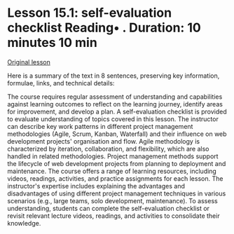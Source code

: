 # Lesson 15.1: self-evaluation checklist Reading• . Duration: 10 minutes 10 min

[Original lesson](https://www.coursera.org/learn/uol-web-development/supplement/hY4Yd/lesson-15-1-self-evaluation-checklist)

Here is a summary of the text in 8 sentences, preserving key information, formulae, links, and technical details:

The course requires regular assessment of understanding and capabilities against learning outcomes to reflect on the learning journey, identify areas for improvement, and develop a plan. A self-evaluation checklist is provided to evaluate understanding of topics covered in this lesson. The instructor can describe key work patterns in different project management methodologies (Agile, Scrum, Kanban, Waterfall) and their influence on web development projects' organisation and flow. Agile methodology is characterized by iteration, collaboration, and flexibility, which are also handled in related methodologies. Project management methods support the lifecycle of web development projects from planning to deployment and maintenance. The course offers a range of learning resources, including videos, readings, activities, and practice assignments for each lesson. The instructor's expertise includes explaining the advantages and disadvantages of using different project management techniques in various scenarios (e.g., large teams, solo development, maintenance). To assess understanding, students can complete the self-evaluation checklist or revisit relevant lecture videos, readings, and activities to consolidate their knowledge.

